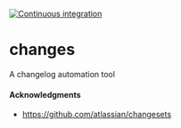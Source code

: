[![Continuous integration](https://github.com/kwigley/changes/actions/workflows/main.yml/badge.svg)](https://github.com/kwigley/changes/actions/workflows/main.yml)

# changes

A changelog automation tool

#### Acknowledgments

- https://github.com/atlassian/changesets
